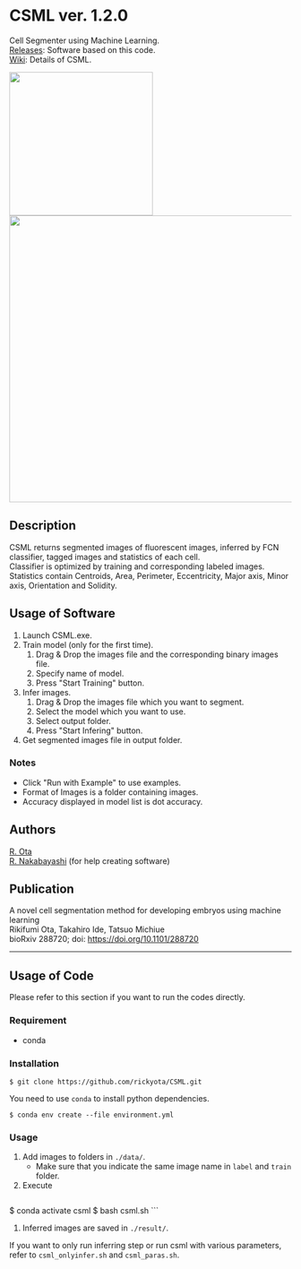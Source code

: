 # CSML    ver. 1.2.0
Cell Segmenter using Machine Learning.  
[Releases](https://github.com/rickyota/CSML/releases): Software based on this code.  
[Wiki](https://github.com/rickyota/CSML/wiki): Details of CSML.  

<img src="https://github.com/rickyota/CSML/wiki/image/example_infer_concat.png" height="256px">

<img src="https://github.com/rickyota/CSML/wiki/image/stats.png" width="512px">


## Description
CSML returns segmented images of fluorescent images, inferred by FCN classifier, tagged images and statistics of each cell.  
Classifier is optimized by training and corresponding labeled images.  
Statistics contain Centroids, Area, Perimeter, Eccentricity, Major axis, Minor axis, Orientation and Solidity.

## Usage of Software
1. Launch CSML.exe.
1. Train model (only for the first time).
	1. Drag & Drop the images file and the corresponding binary images file.  
	1. Specify name of model.
	1. Press "Start Training" button.
1. Infer images.
	1. Drag & Drop the images file which you want to segment. 
	1. Select the model which you want to use.
	1. Select output folder.
	1. Press "Start Infering" button.
1. Get segmented images file in output folder.

### Notes

- Click "Run with Example" to use examples.
- Format of Images is a folder containing images.  
- Accuracy displayed in model list is dot accuracy.


## Authors
[R. Ota](https://github.com/rickyota)  
[R. Nakabayashi](https://github.com/ryought) (for help creating software)

## Publication  
A novel cell segmentation method for developing embryos using machine learning  
Rikifumi Ota, Takahiro Ide, Tatsuo Michiue  
bioRxiv 288720; doi: https://doi.org/10.1101/288720

---

##  Usage of Code
Please refer to this section if you want to run the codes directly.

### Requirement
- conda 

### Installation
```
$ git clone https://github.com/rickyota/CSML.git
```

You need to use `conda` to install python dependencies.
```
$ conda env create --file environment.yml
```


### Usage
1. Add images to folders in ```./data/```.
    - Make sure that you indicate the same image name in `label` and `train` folder.
1. Execute
	```
  $ conda activate csml
	$ bash csml.sh
	```
1. Inferred images are saved in ```./result/```.


If you want to only run inferring step or run csml with various parameters, refer to `csml_onlyinfer.sh` and `csml_paras.sh`.

